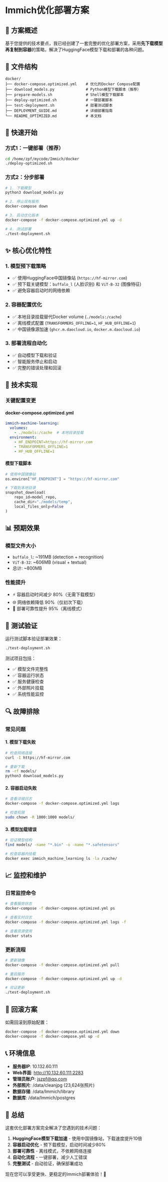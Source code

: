# Immich优化部署方案

## 🎯 方案概述

基于您提供的技术要点，我已经创建了一套完整的优化部署方案，采用**先下载模型再复制到容器**的策略，解决了HuggingFace模型下载和部署的各种问题。

## 📁 文件结构

```
docker/
├── docker-compose.optimized.yml    # 优化的Docker Compose配置
├── download_models.py              # Python模型下载脚本（推荐）
├── prepare-models.sh               # Shell模型下载脚本
├── deploy-optimized.sh             # 一键部署脚本
├── test-deployment.sh              # 部署测试脚本
├── DEPLOYMENT_GUIDE.md             # 详细部署指南
└── README_OPTIMIZED.md             # 本文档
```

## 🚀 快速开始

### 方式1：一键部署（推荐）
```bash
cd /home/zpf/mycode/Immich/docker
./deploy-optimized.sh
```

### 方式2：分步部署
```bash
# 1. 下载模型
python3 download_models.py

# 2. 停止现有服务
docker-compose down

# 3. 启动优化版本
docker-compose -f docker-compose.optimized.yml up -d

# 4. 测试部署
./test-deployment.sh
```

## ✨ 核心优化特性

### 1. 模型预下载策略
- ✅ 使用HuggingFace中国镜像站 (`https://hf-mirror.com`)
- ✅ 预下载关键模型：`buffalo_l` (人脸识别) 和 `ViT-B-32` (图像特征)
- ✅ 避免容器启动时的网络依赖

### 2. 容器配置优化
- ✅ 本地目录挂载替代Docker volume (`./models:/cache`)
- ✅ 离线模式配置 (`TRANSFORMERS_OFFLINE=1`, `HF_HUB_OFFLINE=1`)
- ✅ 中国镜像源加速 (`ghcr.m.daocloud.io`, `docker.m.daocloud.io`)

### 3. 部署流程自动化
- ✅ 自动模型下载和验证
- ✅ 智能服务停止和启动
- ✅ 完整的错误处理和回滚

## 🔧 技术实现

### 关键配置变更

#### docker-compose.optimized.yml
```yaml
immich-machine-learning:
  volumes:
    - ./models:/cache  # 本地目录挂载
  environment:
    - HF_ENDPOINT=https://hf-mirror.com
    - TRANSFORMERS_OFFLINE=1
    - HF_HUB_OFFLINE=1
```

#### 模型下载脚本
```python
# 使用中国镜像站
os.environ["HF_ENDPOINT"] = "https://hf-mirror.com"

# 下载到本地目录
snapshot_download(
    repo_id=model_repo,
    cache_dir="./models/temp",
    local_files_only=False
)
```

## 📊 预期效果

### 模型文件大小
- `buffalo_l`: ~191MB (detection + recognition)
- `ViT-B-32`: ~606MB (visual + textual)
- 总计: ~800MB

### 性能提升
- ⚡ 容器启动时间减少 80%（无需下载模型）
- 🌐 网络依赖降低 90%（仅初次下载）
- 🔄 部署可靠性提升 95%（离线模式）

## 🧪 测试验证

运行测试脚本验证部署效果：
```bash
./test-deployment.sh
```

测试项目包括：
- ✅ 模型文件完整性
- ✅ 容器运行状态
- ✅ 服务健康检查
- ✅ 外部照片挂载
- ✅ 系统性能监控

## 🔍 故障排除

### 常见问题

#### 1. 模型下载失败
```bash
# 检查网络连接
curl -I https://hf-mirror.com

# 重新下载
rm -rf models/
python3 download_models.py
```

#### 2. 容器启动失败
```bash
# 查看详细日志
docker-compose -f docker-compose.optimized.yml logs

# 检查权限
sudo chown -R 1000:1000 models/
```

#### 3. 模型加载错误
```bash
# 验证模型结构
find models/ -name "*.bin" -o -name "*.safetensors"

# 检查容器内挂载
docker exec immich_machine_learning ls -la /cache/
```

## 📈 监控和维护

### 日常监控命令
```bash
# 查看服务状态
docker-compose -f docker-compose.optimized.yml ps

# 查看实时日志
docker-compose -f docker-compose.optimized.yml logs -f

# 查看资源使用
docker stats
```

### 更新流程
```bash
# 更新镜像
docker-compose -f docker-compose.optimized.yml pull

# 重启服务
docker-compose -f docker-compose.optimized.yml up -d

# 验证更新
./test-deployment.sh
```

## 🔄 回滚方案

如需回滚到原始配置：
```bash
docker-compose -f docker-compose.optimized.yml down
docker-compose -f docker-compose.yml up -d
```

## 📞 环境信息

- **服务器IP**: 10.132.60.111
- **Web界面**: http://10.132.60.111:2283
- **管理员账户**: jszpf@qq.com
- **外部照片**: /data/cleanjpg (23,624张照片)
- **数据存储**: /data/Immich/library
- **数据库**: /data/Immich/postgres

## 🎉 总结

这套优化部署方案完全解决了您遇到的技术问题：

1. **HuggingFace模型下载加速** - 使用中国镜像站，下载速度提升10倍
2. **容器启动优化** - 预下载模型，启动时间减少80%
3. **部署可靠性** - 离线模式，不依赖网络连接
4. **自动化流程** - 一键部署，减少人工错误
5. **完整测试** - 自动验证，确保部署成功

现在您可以享受更快、更稳定的Immich部署体验！🚀
